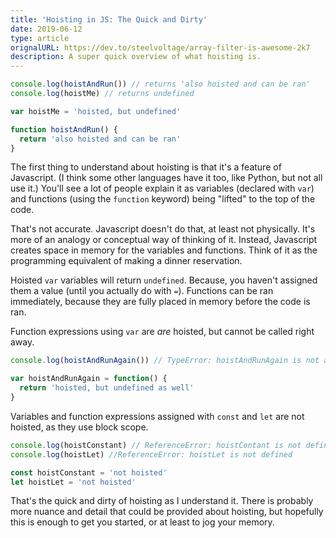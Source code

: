 ```yaml
---
title: 'Hoisting in JS: The Quick and Dirty'
date: 2019-06-12
type: article
orignalURL: https://dev.to/steelvoltage/array-filter-is-awesome-2k7
description: A super quick overview of what hoisting is.
---
```


```javascript
console.log(hoistAndRun()) // returns 'also hoisted and can be ran'
console.log(hoistMe) // returns undefined

var hoistMe = 'hoisted, but undefined'

function hoistAndRun() {
  return 'also hoisted and can be ran'
}
```

The first thing to understand about hoisting is that it's a feature of Javascript. (I think some other languages have it too, like Python, but not all use it.) You'll see a lot of people explain it as variables (declared with `var`) and functions (using the `function` keyword) being "lifted" to the top of the code.

That's not accurate. Javascript doesn't do that, at least not physically. It's more of an analogy or conceptual way of thinking of it. Instead, Javascript creates space in memory for the variables and functions. Think of it as the programming equivalent of making a dinner reservation.

Hoisted `var` variables will return `undefined`. Because, you haven't assigned them a value (until you actually do with `=`). Functions can be ran immediately, because they are fully placed in memory before the code is ran.

Function expressions using `var` are _are_ hoisted, but cannot be called right away.

```javascript
console.log(hoistAndRunAgain()) // TypeError: hoistAndRunAgain is not a function

var hoistAndRunAgain = function() {
  return 'hoisted, but undefined as well'
}
```

Variables and function expressions assigned with `const` and `let` are not hoisted, as they use block scope.

```javascript
console.log(hoistConstant) // ReferenceError: hoistContant is not defined
console.log(hoistLet) //ReferenceError: hoistLet is not defined

const hoistConstant = 'not hoisted'
let hoistLet = 'not hoisted'
```

That's the quick and dirty of hoisting as I understand it. There is probably more nuance and detail that could be provided about hoisting, but hopefully this is enough to get you started, or at least to jog your memory.
